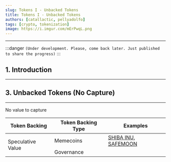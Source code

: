 ```yaml
---
slug: Tokens I - Unbacked Tokens
title: Tokens I - Unbacked Tokens
authors: [catallactic, pellyadolfo]
tags: [crypto, tokenization]
image: https://i.imgur.com/mErPwqL.png
---
```

---

:::danger
`(Under development. Please, come back later. Just published to share the progress)`
:::

## 1. Introduction
---



## 3. Unbacked Tokens (No Capture)
---

No value to capture

<table class="table w-auto mx-auto fs-6">
	<thead class="thead-dark">
		<tr>
			<th scope="col">Token Backing</th>
			<th scope="col">Token Backing Type</th>
			<th scope="col">Examples</th>
		</tr>
	</thead>
	<tbody>
		<tr>
			<td scope="row" rowspan="3">Speculative Value</td>
			<td>Memecoins</td>
			<td>
				<a href="https://www.shibatoken.com/" target="_blank">SHIBA INU</a>, 
				<a href="https://safemoon.com/" target="_blank">SAFEMOON</a>
			</td>
		</tr>
		<tr>
			<td>Governance</td>
			<td>
			</td>
		</tr>
	</tbody>
</table>

